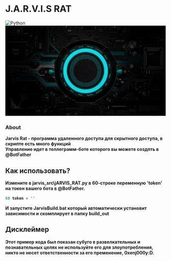 # J.A.R.V.I.S RAT
![Python](https://img.shields.io/badge/Language-Python-blue?style=for-the-badge&logo=python)
![Banner](https://github.com/K3rnel-Dev/JarvisRat/blob/main/banner.jpg)

### About
<strong>Jarvis Rat - программа удаленного доступа для скрытного доступа, в скрипте есть много функций<br>
Управление идет в теллеграмм-боте которого вы можете создпть в @BotFather

## Как использовать?
Измените в jarvis_src\jARVIS_RAT.py в 60-строке переменную 'token' на токен вашего бота в @BotFather.
```py
60 token = ''
```
И запустите JarvisBuild.bat который автоматически установит зависимости и скомплирует в папку build_out

## Дисклеймер
Этот пример кода был показан субуго в развелкательных и познавательных целях не используйте его для 
злоупотребления, никто не несет ответственности за его пременение, 0xenj000y:D.
</strong>
